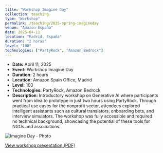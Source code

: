 ```yaml
---
title: "Workshop Imagine Day"
collection: teaching
type: "Workshop"
permalink: /teaching/2025-spring-imagineday
venue: "Amazon España"
date: 2025-04-11
location: "Madrid, España"
duration: "2 horas"
level: "100"
technologies: ["PartyRock", "Amazon Bedrock"]
---
```


- **Date:** April 11, 2025  
- **Event:** Workshop Imagine Day  
- **Duration:** 2 hours  
- **Location:** Amazon Spain Office, Madrid  
- **Level:** 100  
- **Technologies:** PartyRock, Amazon Bedrock  
- **Description:** Introductory workshop on Generative AI where participants went from idea to prototype in just two hours using PartyRock. Through practical use cases for the nonprofit sector, attendees explored intelligent assistants such as cultural translators, onboarding bots, and interview simulators. The workshop was fully accessible and required no technical background, showcasing the potential of these tools for NGOs and associations.

![Imagine Day - Photo](/images/teaching/202504_imaginenpo.jpg)

[View workshop presentation (PDF)](/files/NPO_PartyRock_Workshop.pdf)
